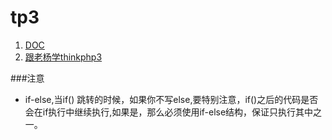 # tp3

1. [DOC](http://www.kancloud.cn/manual/thinkphp/1678)
2. [跟老杨学thinkphp3](http://www.kancloud.cn/yangweijie/yang_book/92)

###注意
* if-else,当if() 跳转的时候，如果你不写else,要特别注意，if()之后的代码是否会在if执行中继续执行,如果是，那么必须使用if-else结构，保证只执行其中之一。

